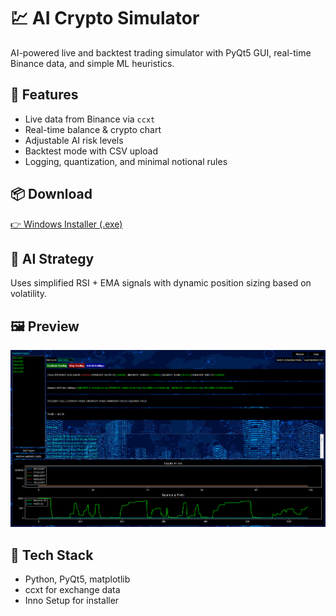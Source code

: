 # 💹 AI Crypto Simulator

AI-powered live and backtest trading simulator with PyQt5 GUI, real-time Binance data, and simple ML heuristics.

## 🚀 Features
- Live data from Binance via `ccxt`
- Real-time balance & crypto chart
- Adjustable AI risk levels
- Backtest mode with CSV upload
- Logging, quantization, and minimal notional rules

## 📦 Download
[👉 Windows Installer (.exe)](link.com)

## 🧠 AI Strategy
Uses simplified RSI + EMA signals with dynamic position sizing based on volatility.

## 🖼️ Preview
![Screenshot](ui/assets/sshot.png)

## 🔧 Tech Stack
- Python, PyQt5, matplotlib
- ccxt for exchange data
- Inno Setup for installer
